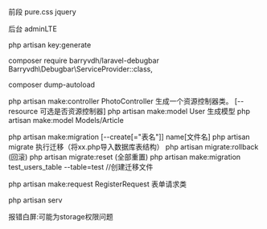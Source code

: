 前段
pure.css jquery

后台
adminLTE




php artisan key:generate  

composer require barryvdh/laravel-debugbar
Barryvdh\Debugbar\ServiceProvider::class,


composer dump-autoload

php artisan make:controller PhotoController	 生成一个资源控制器类。  [--resource 可选是否资源控制器]
php artisan make:model User  生成模型
php artisan make:model Models/Article


php artisan make:migration [--create[="表名"]]  name[文件名]
php artisan migrate  执行迁移（将xx.php导入数据库表结构）
php artisan migrate:rollback (回滚)
php artisan migrate:reset (全部重置)
php artisan make:migration test_users_table --table=test    //创建迁移文件


php artisan make:request RegisterRequest  表单请求类

php artisan serv



报错白屏:可能为storage权限问题
